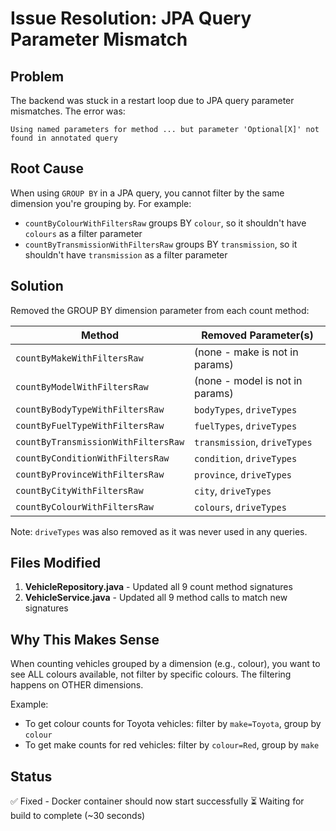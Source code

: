 # Issue Resolution: JPA Query Parameter Mismatch

## Problem
The backend was stuck in a restart loop due to JPA query parameter mismatches. The error was:
```
Using named parameters for method ... but parameter 'Optional[X]' not found in annotated query
```

## Root Cause
When using `GROUP BY` in a JPA query, you cannot filter by the same dimension you're grouping by. For example:
- `countByColourWithFiltersRaw` groups BY `colour`, so it shouldn't have `colours` as a filter parameter
- `countByTransmissionWithFiltersRaw` groups BY `transmission`, so it shouldn't have `transmission` as a filter parameter

## Solution
Removed the GROUP BY dimension parameter from each count method:

| Method | Removed Parameter(s) |
|--------|---------------------|
| `countByMakeWithFiltersRaw` | (none - make is not in params) |
| `countByModelWithFiltersRaw` | (none - model is not in params) |
| `countByBodyTypeWithFiltersRaw` | `bodyTypes`, `driveTypes` |
| `countByFuelTypeWithFiltersRaw` | `fuelTypes`, `driveTypes` |
| `countByTransmissionWithFiltersRaw` | `transmission`, `driveTypes` |
| `countByConditionWithFiltersRaw` | `condition`, `driveTypes` |
| `countByProvinceWithFiltersRaw` | `province`, `driveTypes` |
| `countByCityWithFiltersRaw` | `city`, `driveTypes` |
| `countByColourWithFiltersRaw` | `colours`, `driveTypes` |

Note: `driveTypes` was also removed as it was never used in any queries.

## Files Modified
1. **VehicleRepository.java** - Updated all 9 count method signatures
2. **VehicleService.java** - Updated all 9 method calls to match new signatures

## Why This Makes Sense
When counting vehicles grouped by a dimension (e.g., colour), you want to see ALL colours available, not filter by specific colours. The filtering happens on OTHER dimensions.

Example:
- To get colour counts for Toyota vehicles: filter by `make=Toyota`, group by `colour`
- To get make counts for red vehicles: filter by `colour=Red`, group by `make`

## Status
✅ Fixed - Docker container should now start successfully
⏳ Waiting for build to complete (~30 seconds)
